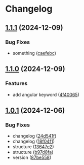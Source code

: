 # Changelog

## [1.1.1](https://github.com/kyubisation/release-please-test/compare/v1.1.0...v1.1.1) (2024-12-09)


### Bug Fixes

* something ([caefebc](https://github.com/kyubisation/release-please-test/commit/caefebca3b44332110462511a20547fa813e6565))

## [1.1.0](https://github.com/kyubisation/release-please-test/compare/v1.0.1...v1.1.0) (2024-12-09)


### Features

* add angular keyword ([4f40065](https://github.com/kyubisation/release-please-test/commit/4f400652d38727a6bfa76f648562fe3e4a8a2206))

## [1.0.1](https://github.com/kyubisation/release-please-test/compare/v1.0.0...v1.0.1) (2024-12-06)


### Bug Fixes

* changelog ([24d541f](https://github.com/kyubisation/release-please-test/commit/24d541ff4ff95304f47051e5c38c0dfc65ed2490))
* changelog ([18f04f1](https://github.com/kyubisation/release-please-test/commit/18f04f1d8388838228479f9b0ea517b79eb2b1ce))
* structure ([13647e2](https://github.com/kyubisation/release-please-test/commit/13647e2bc573b1155107bbc96e7321d16ed9862e))
* structure ([b97d8fa](https://github.com/kyubisation/release-please-test/commit/b97d8fa502c08dfaadfe02dba6a6b0db92eb8761))
* version ([87be558](https://github.com/kyubisation/release-please-test/commit/87be558676a52bdd82ef2b0380e60e84855da138))

